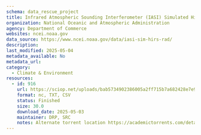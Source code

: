 ```yaml
---
schema: data_rescue_project 
title: Infrared Atmospheric Sounding Interferometer (IASI) Simulated High-resolution Infrared Radiation Sounder (HIRS) Radiances, Version 2b
organization: National Oceanic and Atmospheric Administration
agency: Department of Commerce
websites: ncei.noaa.gov
data_source: https://www.ncei.noaa.gov/data/iasi-sim-hirs-rad/
description: 
last_modified: 2025-05-04
metadata_available: No
metadata_url: 
category:
  - Climate & Environment 
resources:
  - id: 916
    url: https://sciop.net/uploads/bab5734902386005a2ff715b7a682428e7e97e92
    format: nc, TXT, CSV
    status: Finished
    size: 30.0
    download_date: 2025-05-03
    maintainer: DRP, SRC
    notes: Alternate torrent location https://academictorrents.com/details/bab5734902386005a2ff715b7a682428e7e97e92
---
```

